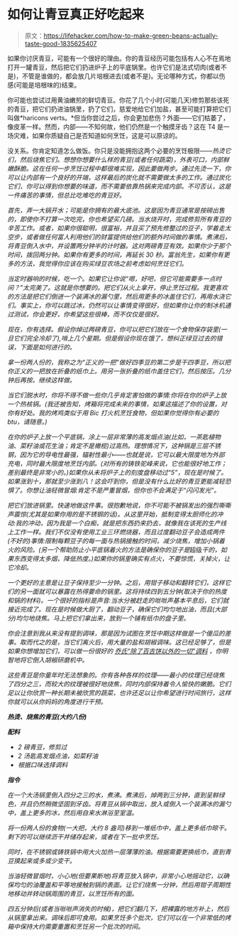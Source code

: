 # 如何让青豆真正好吃起来

> 原文：<https://lifehacker.com/how-to-make-green-beans-actually-taste-good-1835625407>

如果你讨厌青豆，可能有一个很好的理由。你的青豆经历可能包括有人心不在焉地打开一罐青豆，然后把它们扔进炉子上的平底锅里。也许它们是法式切肉(或者不是)，不管是谁做的，都会放几片培根进去(或者不是)。无论哪种方式，你都以伤感(可能是培根味的)结束。



你可能也尝试过用黄油嫩煎的鲜切青豆。你花了几个小时(可能几天)修剪那些该死的青豆，把它们扔进油锅里，扔了它们，慈爱地给它们加盐，甚至可能打算把它们叫做*haricons verts。*但当你尝过之后，你会更加悲伤？外面——它们枯萎了，像皮革一样。然而，内部——不知何故，他们仍然是一个触摸牙齿？这在 T4 是一场灾难，如果你质疑自己是否知道如何烹饪，这是可以原谅的。

没关系。你肯定知道怎么做饭。你只是没能拥抱这两个必要的烹饪极限——*热烫它们，然后烧焦它们。想想你想要什么样的青豆(或者任何蔬菜)，外表可口，内部鲜嫩酥脆。这在任何一步烹饪过程中都很难实现，因此要做两步。通过先烫一下，你可以让内部有一个良好的开端，这样最后的炭化就不需要做太多的工作。通过炭化它们，你可以得到你想要的味道，而不需要依靠热锅来完成内部。不可否认，这是一件痛苦的事情，但总比吃难吃的青豆好。*

*首先，弄一大锅开水；可能是你拥有的最大底池。这是因为青豆通常是按磅出售的，即使你不打算一次吃完，你也希望买几磅。当水烧开时，完成修剪所有青豆的辛苦工作。或者，如果你很聪明，很富裕，并且买了预先修整过的豆子，学着走太空步，或者做任何富人利用他们的财富提供给他们的额外时间做的事情。煮沸后，将青豆倒入水中，并设置两分钟半的计时器。这对两磅青豆有效。如果你少于那个时间，拨回两分钟。如果你有更多的时间，再延长 30 秒。富翁先生，如果你有更多的方法，我觉得你应该在购买绿豆农场之前考虑如何烹饪它们。*

*当定时器响的时候，吃一个。如果它让你说“嗯，好吧，但它可能需要多一点时间？”太完美了。这就是你想要的。把它们从火上拿开，停止烹饪过程。我更喜欢的方法是把它们倒进一个装满冰的漏勺里，然后用更多的冰盖住它们，再用水浇它们。事实上，你可以跳过冰，仍然可以让事情变得很好，但如果你让你的制冰机通过测试，你会更好，你希望这些很棒，而不仅仅是很好。* 

*现在，你有选择。假设你焯过两磅青豆，你可以把它们放在一个食物保存袋里(一旦它们完全冷却了),啃上几个星期。但是假设你现在饿了，想纠正绿豆过去的错误，下面是如何进行的。*

*拿一份两人份的，我称之为“正义的一把”做好四季豆的第二步是干四季豆，所以把你正义的一把放在折叠的纸巾上。用另一张折叠的纸巾盖住它们，然后按压。几分钟后再按。继续这样做。*

*当它们脱水时，你将不得不做一些你几乎肯定害怕做的事情:你将在你的炉子上放一个热核锅。(我还被告知，烤箱将完成未来的事情，如果这描述了你的设置，对你有好处。我的烤鸡类似于用 Bic 打火机烹饪食物，但如果你觉得你有必要的 btu，请随意。)*

*在你的炉子上放一个平底锅，涂上一层非常薄的高发烟点油(比如，一茶匙植物油、菜籽油或花生油；肯定不是橄榄)过高热。理想情况下，这种锅是三层不锈钢，因为它的导电性最强，辐射性最小——也就是说，它可以最大限度地为外部充电，同时最大限度地烹饪内部。(对所有的铸铁驼峰来说，它也能很好地工作；差别最终是非常小的。)如果你从未将炉子上的刻度盘移动过“5”，现在是时候了。如果涨到十，那就至少涨到八！这会吓到你，但是没有什么比好的青豆更能减轻恐惧了。你想让油轻微冒烟:肯定不是严重冒烟，但你也不会满足于“闪闪发光”。*

*把它们放进锅里。快速地做这件事。很抱歉地说，你不可能不被锅发出的强烈嘶嘶声震惊(尤其是如果你用的是不锈钢的话)。从这里开始，抵制变得太厨师化的冲动:我的冲动，因为我是一个白痴，就是把东西扔来扔去，就像我在该死的生产线上工作一样。我们不仅没有使用工业三环燃烧器，而且过度翻动豆子会造成两件(不好的)事情:限制每颗豆子的每一面与热锅接触的时间，减少烧焦，增加小锅着火的风险。(另一个帮助防止小平底锅着火的方法是确保你的豆子是*超级*干的，如果东西变得太多烟，降低热度。)如果你的锅里确实有点火，不要惊慌，关掉火，让它冷却。*

*一个更好的主意是让豆子保持至少一分钟。之后，用钳子移动和翻转它们，这样它们的另一面就可以暴露在热得要命的锅里。这将持续四到五分钟(取决于你的热度和锅的材料)。一个很好的指标是声音:当水分被赶走的咝咝声基本平息后，它们就接近完成了。*现在*是时候做大厨了，翻动豆子，确保它们均匀地出油，而且(大部分)均匀地烧焦。马上把它们拿出来，放到一个铺有纸巾的盘子里。* 

*你会注意到我从来没有提到调味，那是因为试图在烹饪中期这样做是一个傻瓜的差事。取而代之的是，当它们离火后，用大量的盐和胡椒调味。这已经足够了，但是如果你想增加它们，可以做一份很好的 [乔氏“除了百吉饼以外的一切”调料](https://www.amazon.com/Trader-Joes-Everything-Sesame-Seasoning/dp/B06W9N8X9H?asc_campaign=InlineText&asc_refurl=https://lifehacker.com/how-to-make-green-beans-actually-taste-good-1835625407&asc_source=&tag=kinjalifehackerlink-20) ，你明智地将它倒入胡椒研磨机中。*

*这些青豆是你童年时无法想象的。你有各种各样的纹理——最小的纹理已经烧焦了四分之三，而较大的纹理被很好地烧焦，同时内部保持着令人愉快的嫩脆。它们足以让你欣赏一种长期未被欣赏的蔬菜，也许还足以让你希望进行时间旅行，这样你就可以从你妈妈的角度进行干预。*

***热烫、烧焦的青豆(大约八份)***

***配料***

*   *2 磅青豆，修剪过*
*   *2 汤匙高发烟点油，如菜籽油*
*   *根据口味选择调料*

***指令***

*在一个大汤锅里倒入四分之三的水，煮沸。煮沸后，焯两到三分钟，直到呈鲜绿色，并且仍然稍微坚固到牙齿。将青豆从锅中取出，放入或倒入一个装满冰的漏勺中，盖上更多的冰，然后用自来水淋浴至室温。*

*将一份两人份的食物(一大把，大约 8 盎司)移到一堆纸巾中，盖上更多纸巾晾干。剩下的可以继续沥干并储存起来，或者在下一批中烹饪。*

*同时，在不锈钢或铸铁锅中用大火加热一层薄薄的油。根据需要更换纸巾，直到青豆摸起来或多或少变干。*

*当油轻微冒烟时，小心地(但要果断地)将青豆放入锅中，非常小心地摇动它，以确保均匀的油覆盖和平等地接触到锅的表面。让它们烧焦一分钟，然后用钳子周期性地移动并转动锅周围的青豆，以烹饪所有的面。*

*四五分钟后(或者当咝咝声消失的时候)，把它们翻几下，把裸露的地方补上，然后从锅里拿出来。调味后即可食用。如果烹饪多个批次，它们可以在一个非常低的烤箱中保持大约需要重置和烹饪另一个批次的时间。*